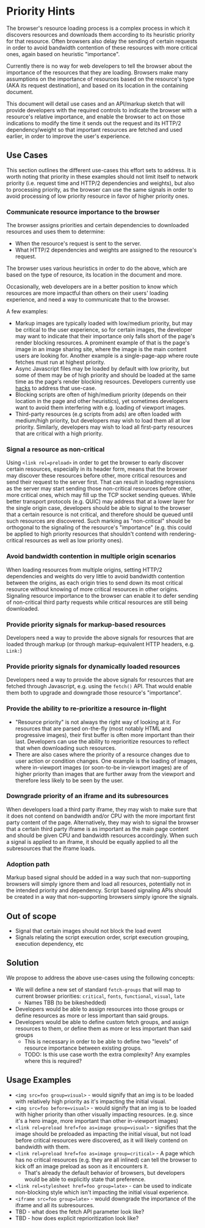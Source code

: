 # Priority Hints

The browser's resource loading process is a complex process in which it
discovers resources and downloads them according to its heuristic
priority for that resource. Often browsers also delay the sending of
certain requests in order to avoid bandwidth contention of these
resources with more critical ones, again based on heuristic "importance".

Currently there is no way for web developers to tell the browser
about the importance of the resources that they are loading. Browsers
make many assumptions on the importance of resources based on the
resource's type (AKA its request destination), and based on its location
in the containing document.

This document will detail use cases and an API/markup sketch that will
provide developers with the required controls to indicate the browser
with a resource's relative importance, and enable the browser to act on
those indications to modify the time it sends out the request and its
HTTP/2 dependency/weight so that important resources are fetched and used
earlier, in order to improve the user's experience.

## Use Cases

This section outlines the different use-cases this effort sets to
address. It is worth noting that priority in these examples should not
limit itself to network priority (i.e. request time and HTTP/2
dependencies and weights), but also to processing priority, as the
browser can use the same signals in order to avoid processing of low
priority resource in favor of higher priority ones.

### Communicate resource importance to the browser
The browser assigns priorities and certain dependencies to downloaded
resources and uses them to determine:
* When the resource's request is sent to the server.
* What HTTP/2 dependencies and weights are assigned to the resource's
  request.

The browser uses various heuristics in order to do the above, which are
based on the type of resource, its location in the document and more.

Occasionally, web developers are in a better position to know which
resources are more impactful than others on their users' loading experience, and need a way to communicate that to the browser.

A few examples:
* Markup images are typically loaded with low/medium priority, but may
  be critical to the user experience, so for certain images, the
developer may want to indicate that their importance only falls short of
the page's render blocking resources. A prominent example of that is
the page's image in an image sharing site, where the image is the
main content users are looking for. Another example is a single-page-app
where route fetches must run at highest priority.
* Async Javascript files may be loaded by default with low priority, but
  some of them may be of high priority and should be loaded at the same
time as the page's render blocking resources. Developers currently use
[hacks](https://twitter.com/cramforce/status/900445266750263296) to
address that use-case.
* Blocking scripts are often of high/medium priority (depends on their
  location in the page and other heuristics), yet sometimes developers
want to avoid them interfering with e.g. loading of viewport images.
* Third-party resources (e.g scripts from ads) are often loaded with 
medium/high priority, but developers may wish to load them all at low 
priority. Similarly, developers may wish to load all first-party 
resources that are critical with a high priority.

### Signal a resource as non-critical
Using `<link rel=preload>` in order to get the browser to early
discover certain resources, especially in its header form,  means that the browser may discover these
resources before other, more critical resources and send their request
to the server first. That can result in loading regressions as the
server may start sending those non-critical resources before other, more
critical ones, which may fill up the TCP socket sending queues.
While better transport protocols (e.g. QUIC) may address that at a lower layer for the single origin case, developers should be able to signal to the browser that a certain resource is not critical, and therefore should be queued until such resources are discovered.
Such marking as "non-critical" should be orthogonal to the signaling of
the resource's "importance" (e.g. this could be applied to high priority
resources that shouldn't contend with rendering-critical resources as
well as low priority ones).

### Avoid bandwidth contention in multiple origin scenarios
When loading resources from multiple origins, setting HTTP/2
dependencies and weights do very little to avoid bandwidth contention
between the origins, as each origin tries to send down its most critical
resource without knowing of more critical resources in other origins.
Signaling resource importance to the browser can enable it to defer
sending of non-critical third party requests while critical resources
are still being downloaded.

### Provide priority signals for markup-based resources
Developers need a way to provide the above signals for resources that
are loaded through markup (or through markup-equivalent HTTP headers,
e.g. `Link:`)

### Provide priority signals for dynamically loaded resources
Developers need a way to provide the above signals for resources that
are fetched through Javascript, e.g. using the `fetch()` API.
That would enable them both to upgrade and downgrade those resource's
"importance".

### Provide the ability to re-prioritize a resource in-flight
* "Resource priority" is not always the right way of looking at it. For
resources that are parsed on-the-fly (most notably HTML and progressive images),
their first buffer is often more important than their last. Developers
can use the ability to reprioritize resources to reflect that when
downloading such resources.
* There are also cases where the priority of a resource changes due to
  user action or condition changes. One example is the loading of
images, where in-viewport images (or soon-to-be in-viewport images) are
of higher priority than images that are further away from the viewport
and therefore less likely to be seen by the user.


### Downgrade priority of an iframe and its subresources
When developers load a third party iframe, they may wish to make sure
that it does not contend on bandwidth and/or CPU with the more important
first party content of the page. Alternatively, they may wish to
signal the browser that a certain third party iframe is as important as
the main page content and should be given CPU and bandwidth resources
accordingly.
When such a signal is applied to an iframe, it should be equally applied
to all the subresources that the iframe loads.

### Adoption path
Markup based signal should be added in a way such that non-supporting
browsers will simply ignore them and load all resources, potentially not
in the intended priority and dependency. Script based signaling APIs
should be created in a way that non-supporting browsers simply ignore
the signals.

## Out of scope
* Signal that certain images should not block the load event
* Signals relating the script execution order, script execution
  grouping, execution dependency, etc

## Solution
We propose to address the above use-cases using the following concepts:
* We will define a new set of standard `fetch-groups` that will map to current
  browser priorities: `critical`, `fonts`, `functional`, `visual`, `late`
    * Names TBB (to be bikeshedded)
* Developers would be able to assign resources into those groups or
  define resources as more or less important than said groups.
* Developers would be able to define custom fetch groups, and assign
  resources to them, or define them as more or less important than said
groups
   * This is necessary in order to be able to define two "levels" of
     resource importance between existing groups.
   * TODO: Is this use case worth the extra complexity? Any examples
     where this is required?

## Usage Examples

* `<img src=foo group=visual>` - would signify that an img is to be loaded
with relatively high priority as it's impacting the initial visual.
* `<img src=foo before=visual>` - would signify that an img is to be loaded
with higher priority than other visually impacting resources. (e.g.
since it's a hero image, more important than other in-viewport images)
* `<link rel=preload href=foo as=image group=visual>` - signifies that
  the image should be preloaded as impacting the initial visual, but not
load before critical resources were discovered, as it will likely
contend on bandwidth with them.
* `<link rel=preload href=foo as=image group=critical>` - A page which
  has no critical resources (e.g. they are all inlined) can tell the
browser to kick off an image preload as soon as it encounters it.
    * That's already the default behavior of browsers, but developers
      would be able to explicitly state that preference.
* `<link rel=stylesheet href=foo group=late>` - can be used to indicate
  non-blocking style which isn't impacting the initial visual
experience.
* `<iframe src=foo group=late>` - would downgrade the importance of the
  iframe and all its subresources.
* TBD - what does the fetch API parameter look like?
* TBD - how does explicit reprioritization look like?
